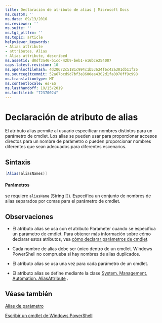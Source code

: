 ```yaml
---
title: Declaración de atributo de alias | Microsoft Docs
ms.custom: ''
ms.date: 09/13/2016
ms.reviewer: ''
ms.suite: ''
ms.tgt_pltfrm: ''
ms.topic: article
helpviewer_keywords:
- Alias attribute
- attributes, Alias
- Alias attribute, described
ms.assetid: d0df3a46-b1cc-42b9-beb1-e16bce254007
caps.latest.revision: 10
ms.openlocfilehash: 4d20672c5181c994c1b53624f6c42a301db11f26
ms.sourcegitcommit: 52a67bcd9d7bf3e8600ea4302d1fa8970ff9c998
ms.translationtype: MT
ms.contentlocale: es-ES
ms.lasthandoff: 10/15/2019
ms.locfileid: "72370024"
---
```

# <a name="alias-attribute-declaration"></a>Declaración de atributo de alias

El atributo alias permite al usuario especificar nombres distintos para un parámetro de cmdlet. Los alias se pueden usar para proporcionar accesos directos para un nombre de parámetro o pueden proporcionar nombres diferentes que sean adecuados para diferentes escenarios.

## <a name="syntax"></a>Sintaxis

```csharp
[Alias(aliasNames)]
```

#### <a name="parameters"></a>Parámetros

se requiere `aliasName` (String []). Especifica un conjunto de nombres de alias separados por comas para el parámetro de cmdlet.

## <a name="remarks"></a>Observaciones

- El atributo alias se usa con el atributo Parameter cuando se especifica un parámetro de cmdlet. Para obtener más información sobre cómo declarar estos atributos, vea [cómo declarar parámetros de cmdlet](./how-to-declare-cmdlet-parameters.md).

- Cada nombre de alias debe ser único dentro de un cmdlet. Windows PowerShell no comprueba si hay nombres de alias duplicados.

- El atributo alias se usa una vez para cada parámetro de un cmdlet.

- El atributo alias se define mediante la clase [System. Management. Automation. AliasAttribute](/dotnet/api/System.Management.Automation.AliasAttribute) .

## <a name="see-also"></a>Véase también

[Alias de parámetro](./parameter-aliases.md)

[Escribir un cmdlet de Windows PowerShell](./writing-a-windows-powershell-cmdlet.md)
